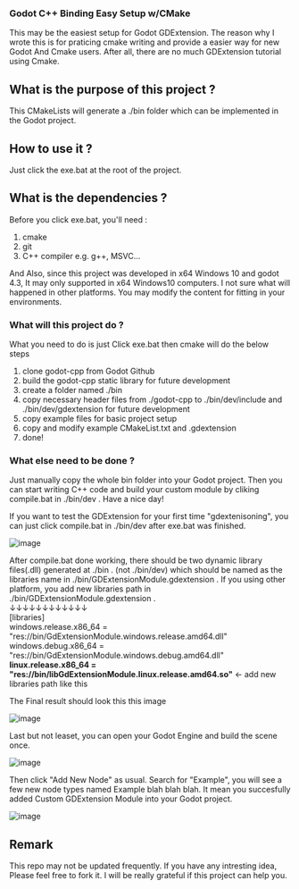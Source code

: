 ### Godot C++ Binding Easy Setup w/CMake

This may be the easiest setup for Godot GDExtension.
The reason why I wrote this is for praticing cmake writing and provide a easier way 
for new Godot And Cmake users.
After all, there are no much GDExtension tutorial using Cmake.

## What is the purpose of this project ?

This CMakeLists will generate a ./bin folder which can be implemented in the Godot project.

## How to use it ?

Just click the exe.bat at the root of the project.

## What is the dependencies ?

Before you click exe.bat, you'll need :
  1. cmake
  2. git
  3. C++ compiler e.g. g++, MSVC...

And Also, since this project was developed in x64 Windows 10 and godot 4.3,
It may only supported in x64 Windows10 computers.
I not sure what will happened in other platforms.
You may modify the content for fitting in your environments.

### What will this project do ?

What you need to do is just Click exe.bat then cmake will do the below steps
1. clone godot-cpp from Godot Github
2. build the godot-cpp static library for future development
3. create a folder named ./bin
4. copy necessary header files from ./godot-cpp to ./bin/dev/include and ./bin/dev/gdextension for future development
5. copy example files for basic project setup
6. copy and modify example CMakeList.txt and .gdextension
7. done!

### What else need to be done ?

Just manually copy the whole bin folder into your Godot project.
Then you can start writing C++ code and build your custom module by cliking compile.bat in ./bin/dev .
Have a nice day!


If you want to test the GDExtension for your first time "gdextenisoning",
you can just click compile.bat in ./bin/dev after exe.bat was finished.

![image](https://github.com/user-attachments/assets/a08956c9-2d08-43db-803d-140ef0fb1031)

After compile.bat done working, there should be two dynamic library files(.dll) generated at ./bin . (not ./bin/dev)
which should be named as the libraries name in ./bin/GDExtensionModule.gdextension .
If you using other platform, you add new libraries path in ./bin/GDExtensionModule.gdextension .<br>
                                 ↓↓↓↓↓↓↓↓↓↓↓↓<br>
[libraries]<br>
windows.release.x86_64 = "res://bin/GdExtensionModule.windows.release.amd64.dll"<br>
windows.debug.x86_64 = "res://bin/GdExtensionModule.windows.debug.amd64.dll"<br>
**linux.release.x86_64 = "res://bin/libGdExtensionModule.linux.release.amd64.so"** <- add new libraries path like this<br>

The Final result should look this this image

![image](https://github.com/user-attachments/assets/6543f55e-eeee-4e2c-93a0-e2378a617862)

Last but not leaset, you can open your Godot Engine and build the scene once.

![image](https://github.com/user-attachments/assets/158156f7-bc2d-49e1-94dc-e22c710f4b28)

Then click "Add New Node" as usual. Search for "Example", 
you will see a few new node types named Example blah blah blah.
It mean you succesfully added Custom GDExtension Module into your Godot project.

![image](https://github.com/user-attachments/assets/e28f01b8-23e9-409e-8151-dc4ea38add3f)


## Remark

This repo may not be updated frequently.
If you have any intresting idea, Please feel free to fork it.
I will be really grateful if this project can help you. 
